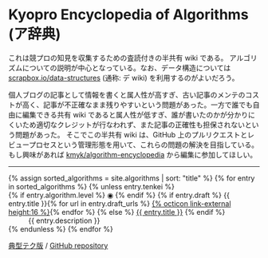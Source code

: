 # Kyopro Encyclopedia of Algorithms (ア辞典)

これは競プロの知見を収集するための査読付きの半共有 wiki である。
アルゴリズムについての説明が中心となっている。なお、データ構造については [scrapbox.io/data-structures](https://scrapbox.io/data-structures/) (通称: デ wiki) を利用するのがよいだろう。

個人ブログの記事として情報を書くと属人性が高すぎ、古い記事のメンテのコストが高く、記事が不正確なまま残りやすいという問題があった。一方で誰でも自由に編集できる共有 wiki であると属人性が低すぎ、誰が書いたのかが分かりにくいため適切なクレジットが行なわれず、また記事の正確性も担保されないという問題があった。
そこでこの半共有 wiki は、GitHub 上のプルリクエストとレビュープロセスという管理形態を用いて、これらの問題の解決を目指している。
もし興味があれば [kmyk/algorithm-encyclopedia](https://github.com/kmyk/algorithm-encyclopedia) から編集に参加してほしい。

<hr>

<dl>
{% assign sorted_algorithms = site.algorithms | sort: "title" %}
{% for entry in sorted_algorithms %}
    {% unless entry.tenkei %}
        <dt>
            {% if entry.algorithm.level %}
                <span style="font-style: normal;" class="rating-color-{{ entry.algorithm.level }}">&#x25C9;</span>
            {% endif %}
            {% if entry.draft %}
                {{ entry.title }}{% for url in entry.draft_urls %} <a href="{{ url }}" class="link-external">{% octicon link-external height:16 %}</a>{% endfor %}
            {% else %}
                <a href="{{ entry.url | relative_url }}">{{ entry.title }}</a>
            {% endif %}
        </dt>
        <dd>{{ entry.description }}</dd>
    {% endunless %}
{% endfor %}
</dl>

<div class="footer-links">
    <a href="{{ "/tenkei" | relative_url }}">典型テク版</a> /
    <a href="{{ site.github.repository_url }}">GitHub repository</a>
</div>
